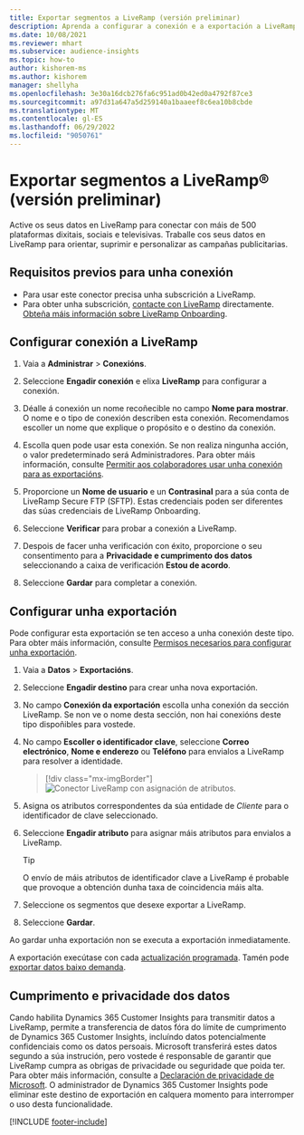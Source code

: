 ```yaml
---
title: Exportar segmentos a LiveRamp (versión preliminar)
description: Aprenda a configurar a conexión e a exportación a LiveRamp.
ms.date: 10/08/2021
ms.reviewer: mhart
ms.subservice: audience-insights
ms.topic: how-to
author: kishorem-ms
ms.author: kishorem
manager: shellyha
ms.openlocfilehash: 3e30a16dcb276fa6c951ad0b42ed0a4792f87ce3
ms.sourcegitcommit: a97d31a647a5d259140a1baaeef8c6ea10b8cbde
ms.translationtype: MT
ms.contentlocale: gl-ES
ms.lasthandoff: 06/29/2022
ms.locfileid: "9050761"
---
```

# <a name="export-segments-to-liverampreg-preview"></a>Exportar segmentos a LiveRamp&reg; (versión preliminar)

Active os seus datos en LiveRamp para conectar con máis de 500 plataformas dixitais, sociais e televisivas. Traballe cos seus datos en LiveRamp para orientar, suprimir e personalizar as campañas publicitarias.

## <a name="prerequisites-for-a-connection"></a>Requisitos previos para unha conexión

- Para usar este conector precisa unha subscrición a LiveRamp.
- Para obter unha subscrición, [contacte con LiveRamp](https://liveramp.com/contact/) directamente. [Obteña máis información sobre LiveRamp Onboarding](https://liveramp.com/our-platform/data-onboarding/).

## <a name="set-up-connection-to-liveramp"></a>Configurar conexión a LiveRamp

1. Vaia a **Administrar** > **Conexións**.

1. Seleccione **Engadir conexión** e elixa **LiveRamp** para configurar a conexión.

1. Déalle á conexión un nome recoñecible no campo **Nome para mostrar**. O nome e o tipo de conexión describen esta conexión. Recomendamos escoller un nome que explique o propósito e o destino da conexión.

1. Escolla quen pode usar esta conexión. Se non realiza ningunha acción, o valor predeterminado será Administradores. Para obter máis información, consulte [Permitir aos colaboradores usar unha conexión para as exportacións](connections.md#allow-contributors-to-use-a-connection-for-exports).

1. Proporcione un **Nome de usuario** e un **Contrasinal** para a súa conta de LiveRamp Secure FTP (SFTP).
Estas credenciais poden ser diferentes das súas credenciais de LiveRamp Onboarding.

1. Seleccione **Verificar** para probar a conexión a LiveRamp.

1. Despois de facer unha verificación con éxito, proporcione o seu consentimento para a **Privacidade e cumprimento dos datos** seleccionando a caixa de verificación **Estou de acordo**.

1. Seleccione **Gardar** para completar a conexión.

## <a name="configure-an-export"></a>Configurar unha exportación

Pode configurar esta exportación se ten acceso a unha conexión deste tipo. Para obter máis información, consulte [Permisos necesarios para configurar unha exportación](export-destinations.md#set-up-a-new-export).

1. Vaia a **Datos** > **Exportacións**.

1. Seleccione **Engadir destino** para crear unha nova exportación.

1. No campo **Conexión da exportación** escolla unha conexión da sección LiveRamp. Se non ve o nome desta sección, non hai conexións deste tipo dispoñibles para vostede.

1. No campo **Escoller o identificador clave**, seleccione **Correo electrónico**, **Nome e enderezo** ou **Teléfono** para envialos a LiveRamp para resolver a identidade.
   > [!div class="mx-imgBorder"]
   > ![Conector LiveRamp con asignación de atributos.](media/export-liveramp-segments.png "Conector LiveRamp con asignación de atributos")

1. Asigna os atributos correspondentes da súa entidade de *Cliente* para o identificador de clave seleccionado.

1. Seleccione **Engadir atributo** para asignar máis atributos para envialos a LiveRamp.

   > [!TIP]
   > O envío de máis atributos de identificador clave a LiveRamp é probable que provoque a obtención dunha taxa de coincidencia máis alta.

1. Seleccione os segmentos que desexe exportar a LiveRamp.

1. Seleccione **Gardar**.

Ao gardar unha exportación non se executa a exportación inmediatamente.

A exportación execútase con cada [actualización programada](system.md#schedule-tab). Tamén pode [exportar datos baixo demanda](export-destinations.md#run-exports-on-demand). 


## <a name="data-privacy-and-compliance"></a>Cumprimento e privacidade dos datos

Cando habilita Dynamics 365 Customer Insights para transmitir datos a LiveRamp, permite a transferencia de datos fóra do límite de cumprimento de Dynamics 365 Customer Insights, incluíndo datos potencialmente confidenciais como os datos persoais. Microsoft transferirá estes datos segundo a súa instrución, pero vostede é responsable de garantir que LiveRamp cumpra as obrigas de privacidade ou seguridade que poida ter. Para obter máis información, consulte a [Declaración de privacidade de Microsoft](https://go.microsoft.com/fwlink/?linkid=396732).
O administrador de Dynamics 365 Customer Insights pode eliminar este destino de exportación en calquera momento para interromper o uso desta funcionalidade.

[!INCLUDE [footer-include](includes/footer-banner.md)]
